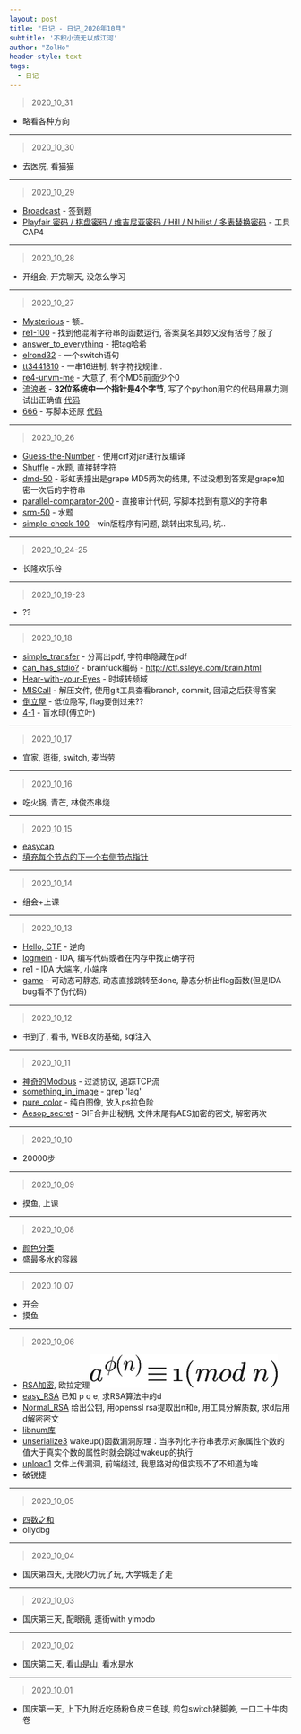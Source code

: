 ```yaml
---
layout: post
title: "日记 - 日记_2020年10月"
subtitle: '不积小流无以成江河'
author: "ZolHo"
header-style: text
tags:
  - 日记
---
```


> 2020_10_31

- 略看各种方向

---

> 2020_10_30

- 去医院, 看猫猫

---

> 2020_10_29

- [Broadcast](https://adworld.xctf.org.cn/task/answer?type=crypto&number=5&grade=1&id=5522&page=1) - 签到题
- [Playfair 密码 / 棋盘密码 / 维吉尼亚密码 / Hill / Nihilist / 多表替换密码](https://ctf-wiki.github.io/ctf-wiki/crypto/classical/polyalphabetic-zh/) - 工具CAP4

---

> 2020_10_28

- 开组会, 开完聊天, 没怎么学习

---

> 2020_10_27

- [Mysterious](https://adworld.xctf.org.cn/task/answer?type=reverse&number=4&grade=1&id=5480&page=1) - 额..
- [re1-100](https://adworld.xctf.org.cn/task/answer?type=reverse&number=4&grade=1&id=4720&page=1) - 找到他混淆字符串的函数运行, 答案莫名其妙又没有括号了服了
- [answer_to_everything](https://adworld.xctf.org.cn/task/answer?type=reverse&number=4&grade=1&id=5511&page=1) - 把tag哈希
- [elrond32](https://adworld.xctf.org.cn/task/answer?type=reverse&number=4&grade=1&id=4750&page=1) - 一个switch语句
- [tt3441810](https://adworld.xctf.org.cn/task/answer?type=reverse&number=4&grade=1&id=4751&page=1) - 一串16进制, 转字符找规律..
- [re4-unvm-me](https://adworld.xctf.org.cn/task/answer?type=reverse&number=4&grade=1&id=5033&page=1) - 大意了, 有个MD5前面少个0
- [流浪者](https://adworld.xctf.org.cn/task/answer?type=reverse&number=4&grade=1&id=5570&page=2) - **32位系统中一个指针是4个字节**, 写了个python用它的代码用暴力测试出正确值 [代码](https://github.com/ZolHo/AlgoProgramming/blob/master/XCTF/%E6%B5%81%E6%B5%AA%E8%80%85.py)
- [666](https://adworld.xctf.org.cn/task/answer?type=reverse&number=4&grade=1&id=5573&page=2) - 写脚本还原 [代码](https://github.com/ZolHo/AlgoProgramming/blob/master/XCTF/666.py)

---

> 2020_10_26

- [Guess-the-Number](https://adworld.xctf.org.cn/task/answer?type=reverse&number=4&grade=1&id=4908&page=1) - 使用crf对jar进行反编译
- [Shuffle](https://adworld.xctf.org.cn/task/answer?type=reverse&number=4&grade=1&id=4942&page=1) - 水题, 直接转字符
- [dmd-50](https://adworld.xctf.org.cn/task/answer?type=reverse&number=4&grade=1&id=4959&page=1) - 彩虹表撞出是grape MD5两次的结果, 不过没想到答案是grape加密一次后的字符串
- [parallel-comparator-200](https://adworld.xctf.org.cn/task/answer?type=reverse&number=4&grade=1&id=4706&page=1) - 直接审计代码, 写脚本找到有意义的字符串
- [srm-50](https://adworld.xctf.org.cn/task/answer?type=reverse&number=4&grade=1&id=4963&page=1) - 水题
- [simple-check-100](https://adworld.xctf.org.cn/task/answer?type=reverse&number=4&grade=1&id=4709&page=1) - win版程序有问题, 跳转出来乱码, 坑..

---

> 2020_10_24-25

- 长隆欢乐谷

---

> 2020_10_19-23

- ??

---

> 2020_10_18

- [simple_transfer](https://adworld.xctf.org.cn/task/answer?type=misc&number=1&grade=1&id=4741&page=1) - 分离出pdf, 字符串隐藏在pdf
- [can_has_stdio?](https://adworld.xctf.org.cn/task/answer?type=misc&number=1&grade=1&id=4754&page=1) - brainfuck编码 - http://ctf.ssleye.com/brain.html
- [Hear-with-your-Eyes](https://adworld.xctf.org.cn/task/answer?type=misc&number=1&grade=1&id=4904&page=2) - 时域转频域
- [MISCall](https://adworld.xctf.org.cn/task/answer?type=misc&number=1&grade=1&id=4937&page=2) - 解压文件, 使用git工具查看branch, commit, 回滚之后获得答案
- [倒立屋](https://adworld.xctf.org.cn/task/answer?type=misc&number=1&grade=1&id=5494&page=2) - 低位隐写, flag要倒过来??
- [4-1](https://adworld.xctf.org.cn/task/answer?type=misc&number=1&grade=1&id=4842&page=2) - 盲水印(傅立叶)

---

> 2020_10_17

- 宜家, 逛街, switch, 麦当劳

---

> 2020_10_16

- 吃火锅, 青芒, 林俊杰串烧

---

> 2020_10_15

- [easycap](https://adworld.xctf.org.cn/task/answer?type=misc&number=1&grade=1&id=4872&page=1)
- [填充每个节点的下一个右侧节点指针](https://leetcode-cn.com/problems/populating-next-right-pointers-in-each-node/)

---

> 2020_10_14

- 组会+上课

---

> 2020_10_13

- [Hello, CTF](https://adworld.xctf.org.cn/task/answer?type=reverse&number=4&grade=0&id=5075&page=1) - 逆向
- [logmein](https://adworld.xctf.org.cn/task/answer?type=reverse&number=4&grade=0&id=5078&page=1) - IDA, 编写代码或者在内存中找正确字符
- [re1](https://adworld.xctf.org.cn/task/answer?type=reverse&number=4&grade=0&id=5073&page=1) - IDA 大端序, 小端序
- [game](https://adworld.xctf.org.cn/task/answer?type=reverse&number=4&grade=0&id=5074&page=1) - 可动态可静态, 动态直接跳转至done, 静态分析出flag函数(但是IDA bug看不了伪代码)

---

> 2020_10_12

- 书到了, 看书, WEB攻防基础, sql注入

---

> 2020_10_11

- [神奇的Modbus](https://adworld.xctf.org.cn/task/answer?type=misc&number=1&grade=1&id=4679&page=1) - 过滤协议, 追踪TCP流
- [something_in_image](https://adworld.xctf.org.cn/task/answer?type=misc&number=1&grade=1&id=5465&page=1) - grep 'lag'
- [pure_color](https://adworld.xctf.org.cn/task/answer?type=misc&number=1&grade=1&id=4705&page=1) - 纯白图像, 放入ps拉色阶
- [Aesop_secret](https://adworld.xctf.org.cn/task/answer?type=misc&number=1&grade=1&id=5492&page=1) - GIF合并出秘钥, 文件末尾有AES加密的密文, 解密两次

---

> 2020_10_10

- 20000步

---

> 2020_10_09

- 摸鱼, 上课

---

> 2020_10_08

- [颜色分类](https://leetcode-cn.com/problems/sort-colors/)
- [盛最多水的容器](https://leetcode-cn.com/problems/container-with-most-water/)

---

> 2020_10_07

- 开会
- 摸鱼

---

> 2020_10_06

- [RSA加密](http://www.ruanyifeng.com/blog/2013/06/rsa_algorithm_part_one.html), 欧拉定理![欧拉定理](/img/note/2022-04-17-01-09-37.png)
- [easy_RSA](https://adworld.xctf.org.cn/task/answer?type=crypto&number=5&grade=0&id=5114&page=1) 已知 p q e, 求RSA算法中的d
- [Normal_RSA](https://adworld.xctf.org.cn/task/answer?type=crypto&number=5&grade=0&id=5115&page=1) 给出公钥, 用openssl rsa提取出n和e, 用工具分解质数, 求d后用d解密密文
- [libnum库](https://github.com/hellman/libnum)
- [unserialize3](https://adworld.xctf.org.cn/task/answer?type=web&number=3&grade=1&id=4821&page=1) wakeup()函数漏洞原理：当序列化字符串表示对象属性个数的值大于真实个数的属性时就会跳过wakeup的执行
- [upload1](https://adworld.xctf.org.cn/task/answer?type=web&number=3&grade=1&id=4822&page=1) 文件上传漏洞, 前端绕过, 我思路对的但实现不了不知道为啥
- 破锐捷

---

> 2020_10_05

- [四数之和](https://leetcode-cn.com/problems/4sum/)
- ollydbg

---

> 2020_10_04

- 国庆第四天, 无限火力玩了玩, 大学城走了走

---

> 2020_10_03

- 国庆第三天, 配眼镜, 逛街with yimodo

---

> 2020_10_02

- 国庆第二天, 看山是山, 看水是水

---

> 2020_10_01

- 国庆第一天, 上下九附近吃肠粉鱼皮三色球, 煎包switch猪脚姜, 一口二十牛肉卷
